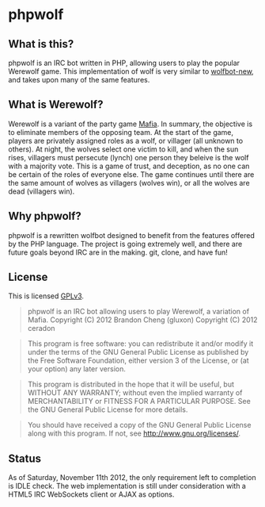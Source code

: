phpwolf
=======

What is this?
-------------
phpwolf is an IRC bot written in PHP, allowing users to play the popular Werewolf game. This implementation of wolf is very similar to [wolfbot-new](http://code.google.com/p/wolfbot-new/), and takes upon many of the same features.

What is Werewolf?
-----------------
Werewolf is a variant of the party game [Mafia](http://en.wikipedia.org/wiki/Mafia_%28party_game%29). In summary, the objective is to eliminate members of the opposing team. At the start of the game, players are privately assigned roles as a wolf, or villager (all unknown to others). At night, the wolves select one victim to kill, and when the sun rises, villagers must persecute (lynch) one person they beleive is the wolf with a majority vote. This is a game of trust, and deception, as no one can be certain of the roles of everyone else. The game continues until there are the same amount of wolves as villagers (wolves win), or all the wolves are dead (villagers win).

Why phpwolf?
------------
phpwolf is a rewritten wolfbot designed to benefit from the features offered by the PHP language. The project is going extremely well, and there are future goals beyond IRC are in the making. git, clone, and have fun!

License
-------
This is licensed [GPLv3](http://www.gnu.org/licenses/gpl.html).

> phpwolf is an IRC bot allowing users to play Werewolf, a variation of Mafia.
> Copyright (C) 2012 Brandon Cheng (gluxon)
> Copyright (C) 2012 ceradon

> This program is free software: you can redistribute it and/or modify
> it under the terms of the GNU General Public License as published by
> the Free Software Foundation, either version 3 of the License, or
> (at your option) any later version.

> This program is distributed in the hope that it will be useful,
> but WITHOUT ANY WARRANTY; without even the implied warranty of
> MERCHANTABILITY or FITNESS FOR A PARTICULAR PURPOSE.  See the
> GNU General Public License for more details.

> You should have received a copy of the GNU General Public License
> along with this program.  If not, see <http://www.gnu.org/licenses/>.

Status
------------
As of Saturday, November 11th 2012, the only requirement left to completion is IDLE check. The web implementation is still under consideration with a HTML5 IRC WebSockets client or AJAX as options.

